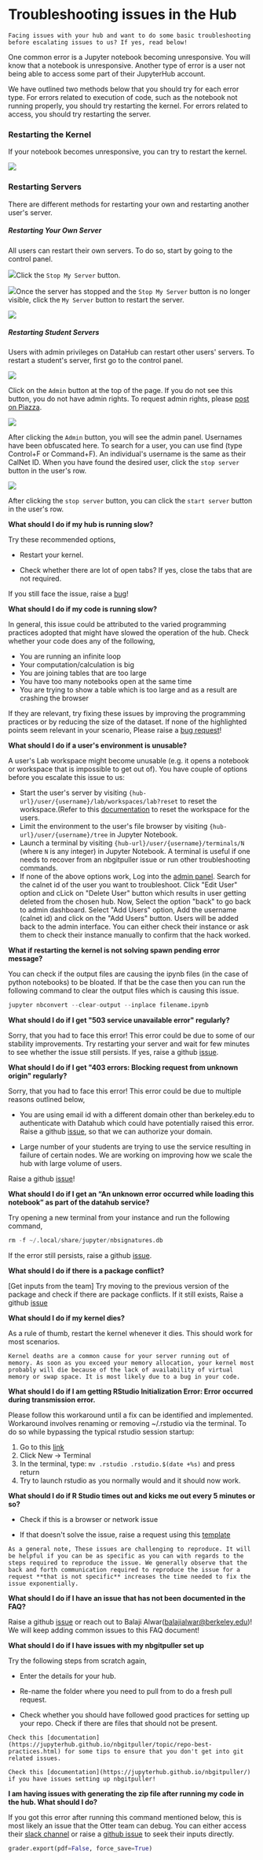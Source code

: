 # Troubleshooting issues in the Hub

```{note}
Facing issues with your hub and want to do some basic troubleshooting before escalating issues to us? If yes, read below!

```

One common error is a Jupyter notebook becoming unresponsive. You will know that a notebook is unresponsive. Another type of error is a user not being able to access some part of their JupyterHub account.

We have outlined two methods below that you should try for each error type. For errors related to execution of code, such as the notebook not running properly, you should try restarting the kernel. For errors related to access, you should try restarting the server.

### Restarting the Kernel

If your notebook becomes unresponsive, you can try to restart the kernel.

![](../assets/restart-kernel.png)

### Restarting Servers

There are different methods for restarting your own and restarting another user's server.

##### Restarting Your Own Server

All users can restart their own servers. To do so, start by going to the control panel.

![](../assets/control-link.png)Click the `Stop My Server` button.

![](../assets/stop-my-server.png)Once the server has stopped and the `Stop My Server` button is no longer visible, click the `My Server` button to restart the server.

![](../assets/start-my-server.png)

##### Restarting Student Servers

Users with admin privileges on DataHub can restart other users' servers. To restart a student's server, first go to the control panel.

![](../assets/control-link.png)

Click on the `Admin` button at the top of the page. If you do not see this button, you do not have admin rights. To request admin rights, please [post on Piazza](http://piazza.com/berkeley/other/cs97).

![](../assets/admin-link.png)

After clicking the `Admin` button, you will see the admin panel. Usernames have been obfuscated here. To search for a user, you can use find \(type Control+F or Command+F\). An individual's username is the same as their CalNet ID. When you have found the desired user, click the `stop server` button in the user's row.

![](../assets/admin-panel.png)

After clicking the `stop server` button, you can click the `start server` button in the user's row.

**What should I do if my hub is running slow?**

Try these recommended options,

- Restart your kernel.

- Check whether there are lot of open tabs? If yes, close the tabs that are not required.


If you still face the issue, raise a [bug](https://github.com/berkeley-dsep-infra/datahub/issues/new?assignees=&labels=bug&template=bug_report.yml)!

**What should I do if my code is running slow?**

In general, this issue could be attributed to the varied programming practices adopted that might have slowed the operation of the hub. Check whether your code does any of the following, 

- You are running an infinite loop 
- Your computation/calculation is big 
- You are joining tables that are too large
- You have too many notebooks open at the same time
- You are trying to show a table which is too large and as a result are crashing the browser

If they are relevant, try fixing these issues by improving the programming practices or by reducing the size of the dataset. If none of the highlighted points seem relevant in your scenario, Please raise a [bug request](https://github.com/berkeley-dsep-infra/datahub/issues/new?assignees=&labels=bug&template=bug_report.yml)!

**What should I do if a user's environment is unusable?**

A user's Lab workspace might become unusable (e.g. it opens a notebook or workspace that is impossible to get out of). You have couple of options before you escalate this issue to us:

- Start the user's server by visiting `{hub-url}/user/{username}/lab/workspaces/lab?reset` to reset the workspace.(Refer to this [documentation](https://jupyterlab.readthedocs.io/en/stable/user/urls.html#resetting-a-workspace) to reset the workspace for the users.
- Limit the environment to the user's file browser by visiting `{hub-url}/user/{username}/tree` in Jupyter Notebook.
- Launch a terminal by visiting `{hub-url}/user/{username}/terminals/N` (where `N` is any integer) in Jupyter Notebook. A terminal is useful if one needs to recover from an nbgitpuller issue or run other troubleshooting commands.
- If none of the above options work, Log into the [admin panel](https://datahub.berkeley.edu/hub/admin#/). Search for the calnet id of the user you want to troubleshoot. Click "Edit User" option and cLick on "Delete User" button which results in user getting deleted from the chosen hub. Now, Select the option "back" to go back to admin dashboard. Select "Add Users" option, Add the username (calnet id) and click on the "Add Users" button. Users will be added back to the admin interface. You can either check their instance or ask them to check their instance manually to confirm that the hack worked.

**What if restarting the kernel is not solving spawn pending error message?**

You can check if the output files are causing the ipynb files (in the case of python notebooks) to be bloated. If that be the case then you can run the following command to clear the output files which is causing this issue.

```python
jupyter nbconvert --clear-output --inplace filename.ipynb
```

**What should I do if I get "503 service unavailable error" regularly?**

Sorry, that you had to face this error! This error could be due to some of our stability improvements. Try restarting your server and wait for few minutes to see whether the issue still persists. If yes, raise a github [issue](https://github.com/berkeley-dsep-infra/datahub/issues/new/choose).

**What should I do if I get "403 errors: Blocking request from unknown origin" regularly?**

Sorry, that you had to face this error! This error could be due to multiple reasons outlined below, 

- You are using email id with a different domain other than berkeley.edu to authenticate with Datahub which could have potentially raised this error. Raise a github [issue](https://github.com/berkeley-dsep-infra/datahub/issues/new?assignees=&labels=bug&template=bug_report.yml), so that we can authorize your domain.

- Large number of your students are trying to use the service resulting in failure of certain nodes. We are working on improving how we scale the hub with large volume of users.

Raise a github [issue](https://github.com/berkeley-dsep-infra/datahub/issues/new?assignees=&labels=bug&template=bug_report.yml)!

**What should I do if I get an “An unknown error occurred while loading this notebook” as part of the datahub service?**

Try opening a new terminal from your instance and run the following command, 

```python
rm -f ~/.local/share/jupyter/nbsignatures.db
```

If the error still persists, raise a github [issue](https://github.com/berkeley-dsep-infra/datahub/issues/new?assignees=&labels=bug&template=bug_report.yml).

**What should I do if there is a package conflict?**

[Get inputs from the team]
Try moving to the previous version of the package and check if there are package conflicts. If it still exists, Raise a github [issue](https://github.com/berkeley-dsep-infra/datahub/issues/new?assignees=&labels=bug&template=bug_report.yml)

**What should I do if my kernel dies?**

As a rule of thumb, restart the kernel whenever it dies. This should work for most scenarios.

```{note}
Kernel deaths are a common cause for your server running out of memory. As soon as you exceed your memory allocation, your kernel most probably will die because of the lack of availability of virtual memory or swap space. It is most likely due to a bug in your code.
```

**What should I do if I am getting RStudio Initialization Error: Error occurred during transmission error.**

Please follow this workaround until a fix can be identified and implemented. Workaround involves renaming or removing ~/.rstudio via the terminal. To do so while bypassing the typical rstudio session startup:

1. Go to this [link](https://r.datahub.berkeley.edu/user-redirect/tree)
2. Click New -> Terminal
3. In the terminal, type: ```mv .rstudio .rstudio.$(date +%s)``` and press return
4. Try to launch rstudio as you normally would and it should now work.

**What should I do if R Studio times out and kicks me out every 5 minutes or so?**

- Check if this is a browser or network issue

- If that doesn't solve the issue, raise a request using this [template](https://github.com/berkeley-dsep-infra/datahub/issues/new?assignees=&labels=bug&template=bug_report.yml)

```{note}
As a general note, These issues are challenging to reproduce. It will be helpful if you can be as specific as you can with regards to the steps required to reproduce the issue. We generally observe that the back and forth communication required to reproduce the issue for a request **that is not specific** increases the time needed to fix the issue exponentially.
```

**What should I do if I have an issue that has not been documented in the FAQ?**

Raise a github [issue](https://github.com/berkeley-dsep-infra/datahub/issues/new/choose) or reach out to Balaji Alwar(balajialwar@berkeley.edu)! We will keep adding common issues to this FAQ document!

**What should I do if I have issues with my nbgitpuller set up**

Try the following steps from scratch again,

- Enter the details for your hub.

- Re-name the folder where you need to pull from to do a fresh pull request. 

- Check whether you should have followed good practices for setting up your repo. Check if there are files that should not be present. 

```{note}
Check this [documentation](https://jupyterhub.github.io/nbgitpuller/topic/repo-best-practices.html) for some tips to ensure that you don't get into git related issues. 

Check this [documentation](https://jupyterhub.github.io/nbgitpuller/) if you have issues setting up nbgitpuller!
```

**I am having issues with generating the zip file after running my code in the hub. What should I do?**

If you got this error after running this command mentioned below, this is most likely an issue that the Otter team can debug. You can either access their [slack channel](https://join.slack.com/t/otter-grader/shared_invite/zt-bzfqbl82-C1s~YUBkbzvTcPCK60OOgg) or raise a [github issue](https://github.com/ucbds-infra/otter-grader) to seek their inputs directly.

```python
grader.export(pdf=False, force_save=True)
```

